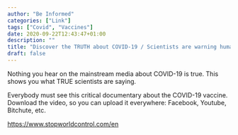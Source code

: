 ```yaml
---
author: "Be Informed"
categories: ["Link"]
tags: ["Covid", "Vaccines"]
date: 2020-09-22T12:43:47+01:00
description: ""
title: "Discover the TRUTH about COVID-19 / Scientists are warning humanity!"
draft: false
---
```


Nothing you hear on the mainstream media about COVID-19 is true. This shows you what TRUE scientists are saying.

Everybody must see this critical documentary about the COVID-19 vaccine.
Download the video, so you can upload it everywhere: Facebook, Youtube, Bitchute, etc.

https://www.stopworldcontrol.com/en